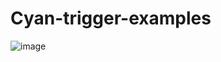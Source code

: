 # Cyan-trigger-examples

![image](https://user-images.githubusercontent.com/95104722/153316526-2807ac06-7d9c-4571-844a-b245c5d55b5c.png)
